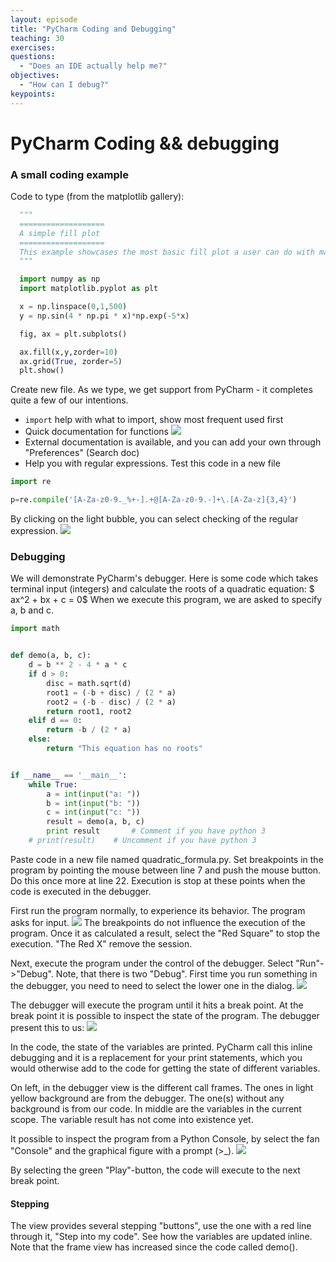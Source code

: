 ```yaml
---
layout: episode
title: "PyCharm Coding and Debugging"
teaching: 30
exercises: 
questions:
  - "Does an IDE actually help me?"
objectives:
  - "How can I debug?"
keypoints:
---
```


# PyCharm Coding && debugging

### A small coding example

Code to type (from the matplotlib gallery):
```python
  """
  ===================
  A simple fill plot
  ===================
  This example showcases the most basic fill plot a user can do with matplotlib
  """

  import numpy as np
  import matplotlib.pyplot as plt

  x = np.linspace(0,1,500)
  y = np.sin(4 * np.pi * x)*np.exp(-5*x)

  fig, ax = plt.subplots()

  ax.fill(x,y,zorder=10)
  ax.grid(True, zorder=5)
  plt.show()

```
Create new file. As we type, we get support from PyCharm - it completes quite a few of our intentions.
 - ```import``` help with what to import, show most frequent used first
 - Quick documentation for functions
 ![](../img/PyC_quickdoc.png)
 - External documentation is available, and you can add your own through "Preferences" (Search doc)
 - Help you with regular expressions. Test this code in a new file
 
 ``` python
import re

p=re.compile('[A-Za-z0-9._%+-].+@[A-Za-z0-9.-]+\.[A-Za-z]{3,4}')
```
By clicking on the light bubble, you can select checking of the regular expression.
![](../img/PyC_regexp.png)


### Debugging
We will demonstrate PyCharm's debugger. Here is some code which takes terminal input (integers)
and calculate the roots of a quadratic equation:
$ ax^2 + bx + c = 0$
When we execute this program, we are asked to specify a, b and c.

```python
import math


def demo(a, b, c):
    d = b ** 2 - 4 * a * c
    if d > 0:
        disc = math.sqrt(d)
        root1 = (-b + disc) / (2 * a)
        root2 = (-b - disc) / (2 * a)
        return root1, root2
    elif d == 0:
        return -b / (2 * a)
    else:
        return "This equation has no roots"


if __name__ == '__main__':
    while True:
        a = int(input("a: "))
        b = int(input("b: "))
        c = int(input("c: "))
        result = demo(a, b, c)
        print result       # Comment if you have python 3
	# print(result)    # Uncomment if you have python 3
```

Paste code in a new file named quadratic_formula.py. Set breakpoints in the program by pointing
the mouse between line 7 and push the mouse button. Do this once more at line 22.
Execution is stop at these points when the code is executed in the debugger.

First run the program normally, to experience its behavior. The program asks for input.
![](../img/PyC_dbx_qfinput.png)
The breakpoints do not influence the execution of the program. Once it as calculated a result,
select the "Red Square" to stop the execution. "The Red X" remove the session.

Next, execute the program under the control of the debugger. Select "Run"->"Debug". Note, that
there is two "Debug". First time you run something in the debugger, you need to need to select
the lower one in the dialog.
![](../img/PyC_dbx_dbxselect.png)

The debugger will execute the program until it hits a break point. At the break point it is
possible to inspect the state of the program. The debugger present this to us:
![](../img/PyC_dbx_inline.png)

In the code, the state of the variables are printed. PyCharm call this inline debugging and it
is a replacement for your print statements, which you would otherwise add to the code for
getting the state of different variables.

On left, in the debugger view is the different call frames. The ones in light yellow background are from the debugger.
The one(s) without any background is from our code. In middle are the variables in the current
scope. The variable result has not come into existence yet.

It possible to inspect the program from a Python Console, by select the fan "Console" and the
graphical figure with a prompt (>_).
![](../img/PyC_dbx_pyprompt.png)

By selecting the green "Play"-button, the code will execute to the next break point. 

#### Stepping
The view provides several stepping "buttons", use the
one with a red line through it, "Step into my code".  See how the variables are updated inline.
Note that the frame view has increased since the code called demo().




